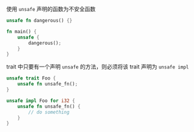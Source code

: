 使用 `unsafe`​ 声明的函数为不安全函数

```rust
unsafe fn dangerous() {}

fn main() {
    unsafe {
        dangerous();
    }
}
```

trait 中只要有一个声明 `unsafe`​ 的方法，则必须将该 trait 声明为 `unsafe impl`​

```rust
unsafe trait Foo {
    unsafe fn unsafe_fn();
}

unsafe impl Foo for i32 {
    unsafe fn unsafe_fn() {
        // do something
    }
}
```